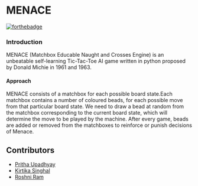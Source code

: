 # MENACE

[![forthebadge](https://forthebadge.com/images/badges/made-with-python.svg)](https://forthebadge.com)

### Introduction

MENACE (Matchbox Educable Naught and Crosses Engine) is an unbeatable self-learning Tic-Tac-Toe AI game written in python proposed
by Donald Michie in 1961 and 1963.

#### Approach
MENACE consists of a matchbox for each possible board state.Each matchbox
contains a number of coloured beads, for each possible move from that
particular board state. We need to draw a bead at random from the matchbox corresponding to the current
board state, which will determine the move to be played by the machine. After every game, beads are added or removed from the matchboxes to reinforce or punish decisions of Menace.

## Contributors

<ul>
    <li><a href="https://github.com/prithaupadhyay">Pritha Upadhyay</a></li>
	<li><a href="https://github.com/singhalkirtika">Kirtika Singhal</a></li>
    <li><a href="https://github.com/roshniRam">Roshni Ram</a></li>
</ul>
		
